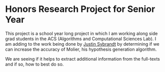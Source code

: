 # Honors Research Project for Senior Year

This project is a school year long project in which I am working along side grad students in the ACS (Algorithms and Computational Sciences Lab). I am adding to the work being done by [Justin Sybrandt](http://sybrandt.com/) by determining if we can increase the accuracy of Molier, his hypothesis generation algorithm.

We are seeing if it helps to extract additional information from the full-texts and if so, how to best do so.